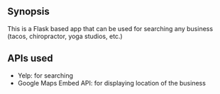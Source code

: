 Synopsis
----------------------
This is a Flask based app that can be used for searching any business (tacos, chiropractor, yoga studios, etc.)

APIs used
-------------
  - Yelp: for searching
  - Google Maps Embed API: for displaying location of the business